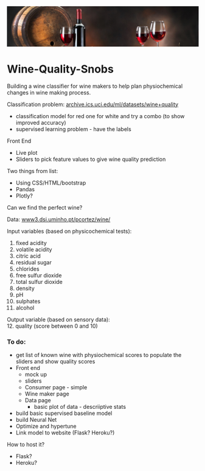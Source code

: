 <img src='Resources/Images/header.png'>
<h1>Wine-Quality-Snobs</h1>
Building a wine classifier for wine makers to help plan physiochemical changes in wine making process.

Classification problem: [archive.ics.uci.edu/ml/datasets/wine+quality](https://archive.ics.uci.edu/ml/datasets/wine+quality)

* classification model for red one for white and try a combo (to show improved accuracy)
* supervised learning problem - have the labels




Front End
- Live plot
- Sliders to pick feature values to give wine quality prediction



Two things from list:

* Using CSS/HTML/bootstrap
* Pandas
* Plotly?



Can we find the perfect wine?



Data: [www3.dsi.uminho.pt/pcortez/wine/](http://www3.dsi.uminho.pt/pcortez/wine/)



Input variables (based on physicochemical tests): 
1. fixed acidity
2. volatile acidity
3. citric acid
4. residual sugar
5. chlorides
6. free sulfur dioxide
7. total sulfur dioxide
8. density
9. pH
10. sulphates
11. alcohol

Output variable (based on sensory data):
<br>
12. quality (score between 0 and 10)


### To do:

* get list of known wine with physiochemical scores to populate the sliders and show quality scores
* Front end
	* mock up
	* sliders
	* Consumer page - simple
	* Wine maker page
	* Data page
		* basic plot of data - descriiptive stats
* build basic supervised baseline model
* build Neural Net
* Optimize and hypertune
* Link model to website (Flask? Heroku?)



How to host it?

* Flask?
* Heroku?
